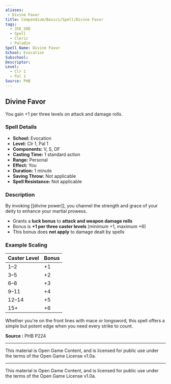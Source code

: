 ```yaml
---
aliases:
 - Divine Favor
title: Compendium/Basics/Spell/Divine Favor
tags:
  - 35E_SRD
  - Spell
  - Cleric
  - Paladin
Spell Name: Divine Favor
School: Evocation
Subschool: 
Descriptor: 
Level:
  - Clr 1
  - Pal 1
Source: PHB
---
```


## Divine Favor

You gain +1 per three levels on attack and damage rolls.

### Spell Details

- **School:** Evocation  
- **Level:** Clr 1, Pal 1  
- **Components:** V, S, DF  
- **Casting Time:** 1 standard action  
- **Range:** Personal  
- **Effect:** You  
- **Duration:** 1 minute  
- **Saving Throw:** Not applicable  
- **Spell Resistance:** Not applicable  

### Description

By invoking [[divine power]], you channel the strength and grace of your deity to enhance your martial prowess.

- Grants a **luck bonus** to **attack and weapon damage rolls**  
- Bonus is **+1 per three caster levels** (minimum +1, maximum +6)  
- This bonus does **not apply** to damage dealt by spells

### Example Scaling

| Caster Level | Bonus |
|--------------|-------|
| 1–2          | +1    |
| 3–5          | +2    |
| 6–8          | +3    |
| 9–11         | +4    |
| 12–14        | +5    |
| 15+          | +6    |

Whether you're on the front lines with mace or longsword, this spell offers a simple but potent edge when you need every strike to count.


**Source :** PHB P224

---

This material is Open Game Content, and is licensed for public use under  
the terms of the Open Game License v1.0a.

---

This material is Open Game Content, and is licensed for public use under the terms of the Open Game License v1.0a.
